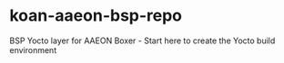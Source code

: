 # koan-aaeon-bsp-repo
BSP Yocto layer for AAEON Boxer - Start here to create the Yocto build environment 
